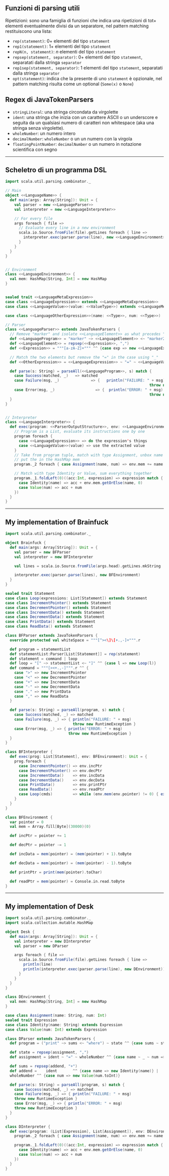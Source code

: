 ## Funzioni di parsing utili

Ripetizioni: sono una famiglia di funzioni che indica una ripetizioni di tot+ elementi eventualmente divisi da un separatore, nel pattern matching restituiscono una lista:

  - `rep(statement)`: $0+$ elementi del tipo `statement`
  - `rep1(statement)`: $1+$ elementi del tipo `statement`
  - `repN(n, statement)`: $n$ elementi del tipo `statement`
  - `repsep(statement, separator)`: $0+$ elementi del tipo `statement`, separatati dalla stringa `separator`
  - `rep1sep(statement, separator)`: $1$ elementi del tipo `statement`, separatati dalla stringa `separator`
  - `opt(statement)`: indica che la presente di uno `statement` è opzionale, nel pattern matching risulta come un optional (`Some(x)` o `None`)

## Regex di JavaTokenParsers

  - `stringLiteral`: una stringa circondata da virgolette
  - `ident`: una stringa che inizia con un carattere ASCII o un underscore e seguita da un qualsiasi numero di caratteri non whitespace (aka una stringa senza virgolette).
  - `wholeNumber`: un numero intero
  - `decimalNumber`: `wholeNumber` o un un numero con la virgola
  - `floatingPointNumber`: `decimalNumber` o un numero in notazione scientifica con segno

--------------------
## Scheletro di un programma DSL



``` scala
import scala.util.parsing.combinator._

// Main
object <<LanguageName>> {
  def main(args: Array[String]): Unit = {
    val parser = new <<LanguageParser>>
    val interpreter = new <<LanguageInterpreter>>

    // For every file
    args foreach { file =>
      // Evaluate every line in a new environment
      scala.io.Source.fromFile(file).getLines foreach { line =>
        interpreter.exec(parser.parse(line), new <<LanguageEnvironment>>)
      }
    }
  }
}


// Environment
class <<LanguageEnvironment>> {
  val mem: HashMap[String, Int] = new HashMap
}


sealed trait <<LanguageMetaExpression>>
case class <<LanguageExpression>> extends <<LanguageMetaExpression>>
case class <<LanguageValue>>(value: <<ValueType>>) extends <<LanguageMetaExpression>>

case class <<LanguageOtherExpression>>(name: <<Type>>, num: <<Type>>)

// Parser
class <<LanguageParser>> extends JavaTokenParsers {
  // Remove "marker" and isolate <<LanguageElement>> as what precedes "marker2"
  def <<LanguageProgram>> = "marker" ~> <<LanguageElement>> <~ "marker2"
  def <<LanguageElement>> = repsep(<<Expression>>, ",")
  def <<Expression>> = """[a-zA-Z]+""" ^^ {case exp => new <<LanguageExpression>>}

  // Match the two elements but remove the "=" in the case using "_"
  def <<OtherExpression>> = <<LanguageExpression>> ~ "=" ~ <<LanguageValue>> ^^ {case expression ~ _ ~ value => new <<LanguageOtherExpression>>(name, value.toInt)}

  def parse(s: String) = parseAll(<<LanguageProgram>>, s) match {
    case Success(matched, _)   => matched
    case Failure(msg, _)              => {   println("FAILURE: " + msg)
                                                                throw new RuntimeException }
    case Error(msg, _)                  => {  println("ERROR: " + msg)
                                                                throw new RuntimeException }
  }
}


// Interpreter
class <<LanguageInterpreter>> {
  def exec(program: <<ParserOutputStructure>>, env: <<LanguageEnvironment>>): Int = {
    // Program is a List, evaluate its instructions one by one
    program foreach {
      case <<LanguageExpression>> => do the expression's things
      case <<LanguageValue>>(value) => use the extracted value
    }
    // Take from program tuple, match with type Assignment, unbox name and num
    // put the in the HashMap mem
    program._2 foreach { case Assignment(name, num) => env.mem += name -> num }

    // Match with type Identity or Value, sum everything together
    program._1.foldLeft(0)((acc:Int, expression) => expression match {
      case Identity(name) => acc + env.mem.getOrElse(name, 0)
      case Value(num) => acc + num
    })
  }
}
```

---
## My implementation of Brainfuck

``` scala
import scala.util.parsing.combinator._

object Brainfuck {
  def main(args: Array[String]): Unit = {
    val parser = new BFParser
    val interpreter = new BFInterpreter

    val lines = scala.io.Source.fromFile(args.head).getLines.mkString

    interpreter.exec(parser.parse(lines), new BFEnvironment)
  }
}

sealed trait Statement
case class Loop(expressions: List[Statement]) extends Statement
case class IncrementPointer() extends Statement
case class DecrementPointer() extends Statement
case class IncrementData() extends Statement
case class DecrementData() extends Statement
case class PrintData() extends Statement
case class ReadData() extends Statement

class BFParser extends JavaTokenParsers {
  override protected val whiteSpace = """[^><\]\[+.,-]+""".r

  def program = statementList
  def statementList:Parser[List[Statement]] = rep(statement)
  def statement = command | loop
  def loop = "[" ~> statementList <~ "]" ^^ {case l => new Loop(l)}
  def command = """[><+.,-]""".r ^^ {
    case ">" => new IncrementPointer
    case "<" => new DecrementPointer
    case "+" => new IncrementData
    case "-" => new DecrementData
    case "." => new PrintData
    case "," => new ReadData
  }

  def parse(s: String) = parseAll(program, s) match {
    case Success(matched, _) => matched
    case Failure(msg, _) => { println("FAILURE: " + msg)
                              throw new RuntimeException }
    case Error(msg, _) => { println("ERROR: " + msg)
                            throw new RuntimeException }
  }
}

class BFInterpreter {
  def exec(prog: List[Statement], env: BFEnvironment): Unit = {
    prog.foreach {
      case IncrementPointer() => env.incPtr
      case DecrementPointer() => env.decPtr
      case IncrementData()    => env.incData
      case DecrementData()    => env.decData
      case PrintData()        => env.printPtr
      case ReadData()         => env.readPtr
      case Loop(cmds)         => while (env.mem(env.pointer) != 0) { exec(cmds, env) }
    }
  }
}

class BFEnvironment {
  var pointer = 0
  val mem = Array.fill[Byte](30000)(0)

  def incPtr = pointer += 1

  def decPtr = pointer -= 1

  def incData = mem(pointer) = (mem(pointer) + 1).toByte

  def decData = mem(pointer) = (mem(pointer) - 1).toByte

  def printPtr = print(mem(pointer).toChar)

  def readPtr = mem(pointer) = Console.in.read.toByte
}
```

---
## My implementation of Desk

``` scala
import scala.util.parsing.combinator._
import scala.collection.mutable.HashMap

object Desk {
  def main(args: Array[String]): Unit = {
    val interpreter = new DInterpreter
    val parser = new DParser

    args foreach { file =>
      scala.io.Source.fromFile(file).getLines foreach { line =>
        println(line)
        println(interpreter.exec(parser.parse(line), new DEnvironment))
      }
    }
  }
}

class DEnvironment {
  val mem: HashMap[String, Int] = new HashMap
}

case class Assignment(name: String, num: Int)
sealed trait Expression
case class Identity(name: String) extends Expression
case class Value(num: Int) extends Expression

class DParser extends JavaTokenParsers {
  def program = ("print" ~> sums <~ "where") ~ state ^^ {case sums ~ state => (sums, state)}

  def state = repsep(assignment, ",")
  def assignment = ident ~ "=" ~ wholeNumber ^^ {case name ~ _ ~ num => (new Assignment(name, num.toInt))}

  def sums = repsep(addend, "+")
  def addend =    ident       ^^ {case name => new Identity(name)} |
  wholeNumber ^^ {case num => new Value(num.toInt)}

  def parse(s: String) = parseAll(program, s) match {
    case Success(matched, _) => matched
    case Failure(msg, _) => { println("FAILURE: " + msg)
    throw new RuntimeException }
    case Error(msg, _) => { println("ERROR: " + msg)
    throw new RuntimeException }
  }
}

class DInterpreter {
  def exec(program: (List[Expression], List[Assignment]), env: DEnvironment): Int = {
    program._2 foreach { case Assignment(name, num) => env.mem += name -> num }

    program._1.foldLeft(0)((acc:Int, expression) => expression match {
      case Identity(name) => acc + env.mem.getOrElse(name, 0)
      case Value(num) => acc + num
    })
  }
}
```
